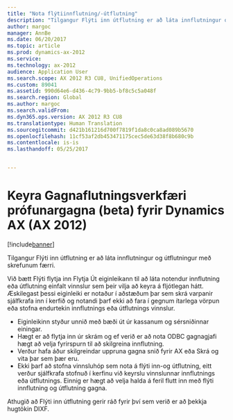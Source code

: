 ```yaml
---
title: "Nota flýtiinnflutning/-útflutning"
description: "Tilgangur Flýti inn útflutning er að láta innflutningur og útflutningur með skrefunum færri."
author: margoc
manager: AnnBe
ms.date: 06/20/2017
ms.topic: article
ms.prod: dynamics-ax-2012
ms.service: 
ms.technology: ax-2012
audience: Application User
ms.search.scope: AX 2012 R3 CU8, UnifiedOperations
ms.custom: 89041
ms.assetid: 990d64e6-d436-4c79-9bb5-bf8c5c5a048f
ms.search.region: Global
ms.author: margoc
ms.search.validFrom: 
ms.dyn365.ops.version: AX 2012 R3 CU8
ms.translationtype: Human Translation
ms.sourcegitcommit: d421b161216d700f7819f1da8c0ca8ad089b5670
ms.openlocfilehash: 11cf53af2db453471175cec5de63d38f8b680c9b
ms.contentlocale: is-is
ms.lasthandoff: 05/25/2017


---
```


# <a name="run-the-test-data-transfer-tool-beta-for-dynamics-ax-ax-2012"></a>Keyra Gagnaflutningsverkfæri prófunargagna (beta) fyrir Dynamics AX (AX 2012)

[!include[banner](../../includes/banner.md)]


Tilgangur Flýti inn útflutning er að láta innflutningur og útflutningur með skrefunum færri.

Við bætt Flýti flytja inn Flytja Út eiginleikann til að láta notendur innflutning eða útflutning einfalt vinnslur sem þeir vilja að keyra á fljótlegan hátt. Æskilegast þessi eiginleiki er notaður í aðstæðum þar sem skrá varpanir sjálfkrafa inn í kerfið og notandi þarf ekki að fara í gegnum ítarlega vörpun eða stofna endurtekin innflutnings eða útflutnings vinnslur.

-   Eiginleikinn styður unnið með bæði út úr kassanum og sérsniðinnar einingar.
-   Hægt er að flytja inn úr skrám og ef verið er að nota ODBC gagnagjafi hægt að velja fyrirspurn til að skilgreina innflutning.
-   Verður hafa áður skilgreindar uppruna gagna snið fyrir AX eða Skrá og vita þar sem þær eru.
-   Ekki þarf að stofna vinnsluhóp sem nota á flýti inn-og útflutning, eitt verður sjálfkrafa stofnuð í kerfinu við keyrslu vinnslunnar innflutnings eða útflutnings. Einnig er hægt að velja halda á feril flutt inn með flýti innflutning og útflutning gagna.

  Athugið að Flýti inn útflutning gerir ráð fyrir því sem verið er að þekkja hugtökin DIXF.




